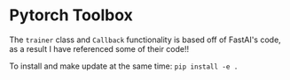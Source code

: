 # Pytorch Toolbox

The `trainer` class and `Callback` functionality is based off of FastAI's code, as a result I have referenced some of their code!!


To install and make update at the same time:
`pip install -e .`

